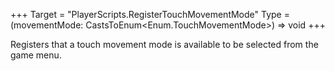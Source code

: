 +++
Target = "PlayerScripts.RegisterTouchMovementMode"
Type = (movementMode: CastsToEnum<Enum.TouchMovementMode>) => void
+++

Registers that a touch movement mode is available to be selected from the game menu.